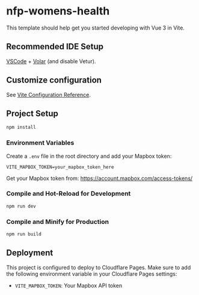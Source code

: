 # nfp-womens-health

This template should help get you started developing with Vue 3 in Vite.

## Recommended IDE Setup

[VSCode](https://code.visualstudio.com/) + [Volar](https://marketplace.visualstudio.com/items?itemName=Vue.volar) (and disable Vetur).

## Customize configuration

See [Vite Configuration Reference](https://vite.dev/config/).

## Project Setup

```sh
npm install
```

### Environment Variables

Create a `.env` file in the root directory and add your Mapbox token:

```env
VITE_MAPBOX_TOKEN=your_mapbox_token_here
```

Get your Mapbox token from: https://account.mapbox.com/access-tokens/

### Compile and Hot-Reload for Development

```sh
npm run dev
```

### Compile and Minify for Production

```sh
npm run build
```

## Deployment

This project is configured to deploy to Cloudflare Pages. Make sure to add the following environment variable in your Cloudflare Pages settings:

- `VITE_MAPBOX_TOKEN`: Your Mapbox API token
